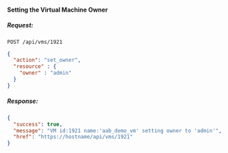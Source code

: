 #### Setting the Virtual Machine Owner

##### Request:

    POST /api/vms/1921

``` json
{
  "action": "set_owner",
  "resource" : {
    "owner" : "admin"
  }
}
```

##### Response:

``` json
{
  "success": true,
  "message": "VM id:1921 name:'aab_demo_vm' setting owner to 'admin'",
  "href": "https://hostname/api/vms/1921"
}
```
